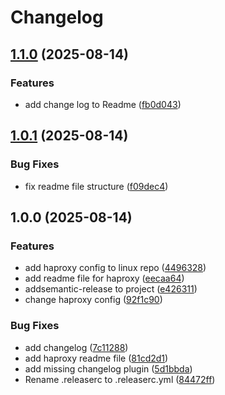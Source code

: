 # Changelog

## [1.1.0](https://github.com/ihrahimi/Linux/compare/v1.0.1...v1.1.0) (2025-08-14)


### Features

* add change log to Readme ([fb0d043](https://github.com/ihrahimi/Linux/commit/fb0d04374eddbb89cfd24320c59f2cf163f13a6d))

## [1.0.1](https://github.com/ihrahimi/Linux/compare/v1.0.0...v1.0.1) (2025-08-14)


### Bug Fixes

* fix readme file structure ([f09dec4](https://github.com/ihrahimi/Linux/commit/f09dec44c9a9120c20be9b7aa601201c8974ad39))

## 1.0.0 (2025-08-14)


### Features

* add haproxy config to linux repo ([4496328](https://github.com/ihrahimi/Linux/commit/4496328e9cd3f6618a3ba99f905a62d7ba67bae2))
* add readme file for haproxy ([eecaa64](https://github.com/ihrahimi/Linux/commit/eecaa64b97f7206b6cfb52ba43fe678814cf9154))
* addsemantic-release to project ([e426311](https://github.com/ihrahimi/Linux/commit/e426311a380af571b9b3262946a1be10a632af02))
* change haproxy config ([92f1c90](https://github.com/ihrahimi/Linux/commit/92f1c90ab4dd2a7f2e8d4c800333a73433ad23a3))


### Bug Fixes

* add changelog ([7c11288](https://github.com/ihrahimi/Linux/commit/7c1128847a91ffe23c493100001bb027caa3c5f6))
* add haproxy readme file ([81cd2d1](https://github.com/ihrahimi/Linux/commit/81cd2d128752f45e2b873f3579ef8ddce6e6e210))
* add missing changelog plugin ([5d1bbda](https://github.com/ihrahimi/Linux/commit/5d1bbda102549e0fbf10b167c0d3248b943c6089))
* Rename .releaserc to .releaserc.yml ([84472ff](https://github.com/ihrahimi/Linux/commit/84472ffd81e50826a59030d1792f729ea609c096))
